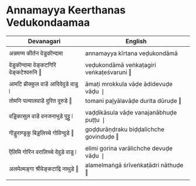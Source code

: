 # Annamayya Keerthanas Vedukondaamaa

| Devanagari | English |
| ------ | ------ |
|  |  |
| अन्नमय्य कीर्तन वेडुकॊन्दामा   | annamayya kīrtana veḍukondāmā   |
|  |  |
| वेडुकॊन्दामा वेङ्कटगिरि वेङ्कटेश्वरुनि ‖   | veḍukondāmā veṅkaṭagiri veṅkaṭeśvaruni ‖   |
|  |  |
| आमटि म्रॊक्कुल वाडॆ आदिदेवुडे वाडु ❘   | āmaṭi mrokkula vāḍe ādidevuḍe vāḍu ❘   |
| तोमनि पल्यालवाडॆ दुरित दूरुडे ‖   | tomani paḻyālavāḍe durita dūruḍe ‖   |
|  |  |
| वड्डिकासुल वाडॆ वनजनाभुडे पुट्टु ❘   | vaḍḍikāsula vāḍe vanajanābhuḍe puṭṭu ❘   |
| गॊड्डुराण्ड्रकु बिड्डलिच्चे गोविन्दुडे ‖   | goḍḍurāṇḍraku biḍḍalichche govinduḍe ‖   |
|  |  |
| ऎलिमि गोरिन वरालिच्चे देवुडे वाडु ❘   | elimi gorina varālichche devuḍe vāḍu ❘   |
| अलमेल्मङ्गा श्रीवेङ्कटाद्रि नाथुडे ‖   | alamelmaṅgā śrīveṅkaṭādri nāthuḍe ‖   |
|  |  |
